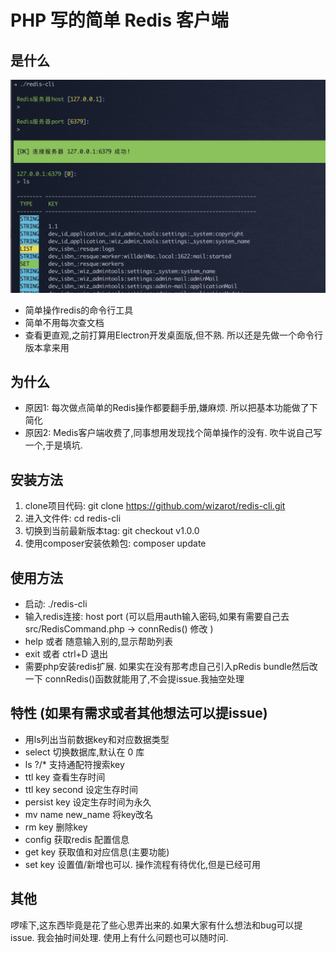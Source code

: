 # PHP 写的简单 Redis 客户端

## 是什么

![image](doc/pic1.jpg)

 - 简单操作redis的命令行工具
 - 简单不用每次查文档
 - 查看更直观,之前打算用Electron开发桌面版,但不熟. 所以还是先做一个命令行版本拿来用

## 为什么
 
 - 原因1: 每次做点简单的Redis操作都要翻手册,嫌麻烦. 所以把基本功能做了下简化
 - 原因2: Medis客户端收费了,同事想用发现找个简单操作的没有. 吹牛说自己写一个,于是填坑. 

## 安装方法
  1. clone项目代码:  git clone https://github.com/wizarot/redis-cli.git
  2. 进入文件件:  cd redis-cli
  3. 切换到当前最新版本tag:  git checkout v1.0.0
  4. 使用composer安装依赖包: composer update

## 使用方法
 - 启动: ./redis-cli
 - 输入redis连接: host port (可以启用auth输入密码,如果有需要自己去src/RedisCommand.php -> connRedis() 修改 )
 - help 或者 随意输入别的,显示帮助列表
 - exit 或者 ctrl+D 退出
 - 需要php安装redis扩展. 如果实在没有那考虑自己引入pRedis bundle然后改一下 connRedis()函数就能用了,不会提issue.我抽空处理
 
 ## 特性 (如果有需求或者其他想法可以提issue)
 - 用ls列出当前数据key和对应数据类型
 - select 切换数据库,默认在 0 库
 - ls ?/* 支持通配符搜索key
 - ttl key 查看生存时间
 - ttl key second 设定生存时间
 - persist key 设定生存时间为永久
 - mv name new_name 将key改名
 - rm key 删除key
 - config 获取redis 配置信息
 - get key 获取值和对应信息(主要功能)
 - set key 设置值/新增也可以. 操作流程有待优化,但是已经可用
 
 ## 其他
 
 啰嗦下,这东西毕竟是花了些心思弄出来的.如果大家有什么想法和bug可以提issue. 我会抽时间处理.
 使用上有什么问题也可以随时问.